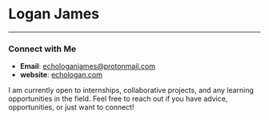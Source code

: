# Logan James
---

### Connect with Me
- **Email**: [echologanjames@protonmail.com](mailto:echologanjames@protonmail.com)
- **website**: [echologan.com](https://www.echologan.com)

I am currently open to internships, collaborative projects, and any learning opportunities in the field. Feel free to reach out if you have advice, opportunities, or just want to connect!

